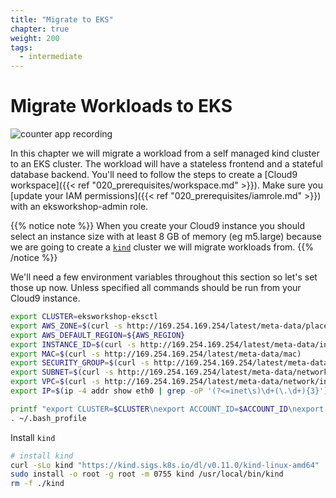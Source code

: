 ```yaml
---
title: "Migrate to EKS"
chapter: true
weight: 200
tags:
  - intermediate
---
```


# Migrate Workloads to EKS

![counter app recording](/images/migrate_to_eks/counter-app.gif)

In this chapter we will migrate a workload from a self managed kind cluster to an EKS cluster.
The workload will have a stateless frontend and a stateful database backend.
You'll need to follow the steps to create a [Cloud9 workspace]({{< ref "020_prerequisites/workspace.md" >}}).
Make sure you [update your IAM permissions]({{< ref "020_prerequisites/iamrole.md" >}}) with an eksworkshop-admin role.

{{% notice note %}}
When you create your Cloud9 instance you should select an instance size with at least 8 GB of memory (eg m5.large) because we are going to create a [`kind`](https://kind.sigs.k8s.io) cluster we will migrate workloads from. 
{{% /notice %}}

We'll need a few environment variables throughout this section so let's set those up now.
Unless specified all commands should be run from your Cloud9 instance.

```bash
export CLUSTER=eksworkshop-eksctl
export AWS_ZONE=$(curl -s http://169.254.169.254/latest/meta-data/placement/availability-zone)
export AWS_DEFAULT_REGION=${AWS_REGION}
export INSTANCE_ID=$(curl -s http://169.254.169.254/latest/meta-data/instance-id)
export MAC=$(curl -s http://169.254.169.254/latest/meta-data/mac)
export SECURITY_GROUP=$(curl -s http://169.254.169.254/latest/meta-data/network/interfaces/macs/${MAC}/security-group-ids)
export SUBNET=$(curl -s http://169.254.169.254/latest/meta-data/network/interfaces/macs/${MAC}/subnet-id)
export VPC=$(curl -s http://169.254.169.254/latest/meta-data/network/interfaces/macs/${MAC}/vpc-id)
export IP=$(ip -4 addr show eth0 | grep -oP '(?<=inet\s)\d+(\.\d+){3}')

printf "export CLUSTER=$CLUSTER\nexport ACCOUNT_ID=$ACCOUNT_ID\nexport AWS_REGION=$AWS_REGION\nexport AWS_DEFAULT_REGION=${AWS_REGION}\nexport AWS_ZONE=$AWS_ZONE\nexport INSTANCE_ID=$INSTANCE_ID\nexport MAC=$MAC\nexport SECURITY_GROUP=$SECURITY_GROUP\nexport SUBNET=$SUBNET\nexport VPC=$VPC\nexport IP=$IP" | tee -a ~/.bash_profile
. ~/.bash_profile
```

Install `kind`

```bash
# install kind
curl -sLo kind "https://kind.sigs.k8s.io/dl/v0.11.0/kind-linux-amd64"
sudo install -o root -g root -m 0755 kind /usr/local/bin/kind
rm -f ./kind
```
